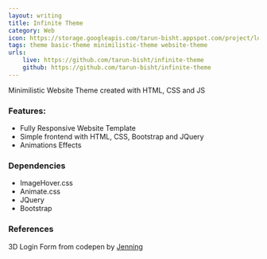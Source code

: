 ```yaml
---
layout: writing
title: Infinite Theme
category: Web
icon: https://storage.googleapis.com/tarun-bisht.appspot.com/project/logo_inf8788f1ec01738a37
tags: theme basic-theme minimilistic-theme website-theme
urls:
    live: https://github.com/tarun-bisht/infinite-theme
    github: https://github.com/tarun-bisht/infinite-theme
---
```


Minimilistic Website Theme created with HTML, CSS and JS

### Features:
- Fully Responsive Website Template
- Simple frontend with HTML, CSS, Bootstrap and JQuery
- Animations Effects

### Dependencies
- ImageHover.css
- Animate.css
- JQuery
- Bootstrap

### References
3D Login Form from codepen by [Jenning](https://codepen.io/jenning/pen/RVRYeb)